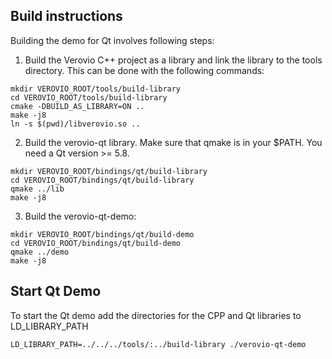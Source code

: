 Build instructions
------------------

Building the demo for Qt involves following steps:

1) Build the Verovio C++ project as a library and link the library to the tools directory. This can be done with the following commands:

```
mkdir VEROVIO_ROOT/tools/build-library
cd VEROVIO_ROOT/tools/build-library
cmake -DBUILD_AS_LIBRARY=ON ..
make -j8
ln -s $(pwd)/libverovio.so ..
```

2) Build the verovio-qt library. Make sure that qmake is in your $PATH. You need a Qt version >= 5.8.

```
mkdir VEROVIO_ROOT/bindings/qt/build-library
cd VEROVIO_ROOT/bindings/qt/build-library
qmake ../lib
make -j8
```

3) Build the verovio-qt-demo:

```
mkdir VEROVIO_ROOT/bindings/qt/build-demo
cd VEROVIO_ROOT/bindings/qt/build-demo
qmake ../demo
make -j8
```

Start Qt Demo
-------------

To start the Qt demo add the directories for the CPP and Qt libraries to LD_LIBRARY_PATH

```
LD_LIBRARY_PATH=../../../tools/:../build-library ./verovio-qt-demo
```

